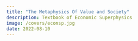 ```yaml
---
title: "The Metaphysics Of Value and Society"
description: Textbook of Economic Superphysics
image: /covers/econsp.jpg
date: 2022-08-10
---
```

